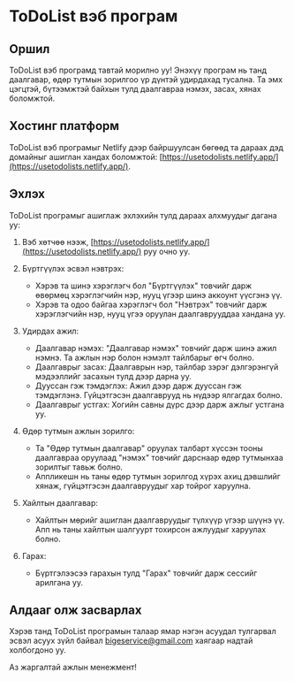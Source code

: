 # ToDoList вэб програм

## Оршил

ToDoList вэб програмд ​​тавтай морилно уу! Энэхүү програм нь танд даалгавар, өдөр тутмын зорилгоо үр дүнтэй удирдахад тусална. Та эмх цэгцтэй, бүтээмжтэй байхын тулд даалгавраа нэмэх, засах, хянах боломжтой.

## Хостинг платформ

ToDoList вэб програмыг Netlify дээр байршуулсан бөгөөд та дараах дэд домайныг ашиглан хандах боломжтой: [https://usetodolists.netlify.app/](https://usetodolists.netlify.app/).

## Эхлэх

ToDoList програмыг ашиглаж эхлэхийн тулд дараах алхмуудыг дагана уу:

1. Вэб хөтчөө нээж, [https://usetodolists.netlify.app/](https://usetodolists.netlify.app/) руу очно уу.

2. Бүртгүүлэх эсвэл нэвтрэх:
   - Хэрэв та шинэ хэрэглэгч бол "Бүртгүүлэх" товчийг дарж өвөрмөц хэрэглэгчийн нэр, нууц үгээр шинэ аккоунт үүсгэнэ үү.
   - Хэрэв та одоо байгаа хэрэглэгч бол "Нэвтрэх" товчийг дарж хэрэглэгчийн нэр, нууц үгээ оруулан даалгаврууддаа хандана уу.

3. Удирдах ажил:
   - Даалгавар нэмэх: "Даалгавар нэмэх" товчийг дарж шинэ ажил нэмнэ. Та ажлын нэр болон нэмэлт тайлбарыг өгч болно.
   - Даалгаврыг засах: Даалгаврын нэр, тайлбар зэрэг дэлгэрэнгүй мэдээллийг засахын тулд дээр дарна уу.
   - Дууссан гэж тэмдэглэх: Ажил дээр дарж дууссан гэж тэмдэглэнэ. Гүйцэтгэсэн даалгаврууд нь нүдээр ялгагдах болно.
   - Даалгаврыг устгах: Хогийн савны дүрс дээр дарж ажлыг устгана уу.

4. Өдөр тутмын ажлын зорилго:
   - Та "Өдөр тутмын даалгавар" оруулах талбарт хүссэн тооны даалгавраа оруулаад "нэмэх" товчийг дарснаар өдөр тутмынхаа зорилтыг тавьж болно.
   - Аппликешн нь таны өдөр тутмын зорилгод хүрэх ахиц дэвшлийг хянаж, гүйцэтгэсэн даалгавруудыг хар тойрог харуулна.

5. Хайлтын даалгавар:
   - Хайлтын мөрийг ашиглан даалгавруудыг түлхүүр үгээр шүүнэ үү. Апп нь таны хайлтын шалгуурт тохирсон ажлуудыг харуулах болно.

6. Гарах:
   - Бүртгэлээсээ гарахын тулд "Гарах" товчийг дарж сессийг арилгана уу.

## Алдааг олж засварлах

Хэрэв танд ToDoList програмын талаар ямар нэгэн асуудал тулгарвал эсвэл асуух зүйл байвал [bigeservice@gmail.com](mailto:bigeservice@gmail.com) хаягаар надтай холбогдоно уу.

Аз жаргалтай ажлын менежмент!
